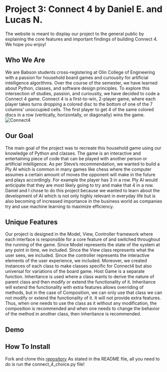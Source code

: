 # Project 3: Connect 4 by Daniel E. and Lucas N.
The website is meant to display our project to the general public by explaining the core features and important findings of building Connect 4. We hope you enjoy!

## Who We Are
We are Babson students cross-registering at Olin College of Engineering with a passion for household board games and curiousity for artificial intelligence algorithms. Over the course of the semester, we have learned about Python, classes, and software design principles. To explore this intersection of studies, passion, and curiousity, we have decided to code a Connect 4 game. Connect 4 is a first-to-win, 2-player game, where each player takes turns dropping a colored disc to the bottom of one of the 7 columns' unoccupied cells. The first player to get 4 of the same colored discs in a row (vertically, horizontally, or diagonally) wins the game.       
![Connect4](https://cf.geekdo-images.com/I_ZPIWEvFlrMa8caT4UD-w__opengraph/img/kyLinLT_XujloY21Omjf5p7q1SA=/fit-in/1200x630/filters:strip_icc()/pic859430.jpg)

## Our Goal
The main goal of the project was to recreate this household game using our knowledge of Python and classes. The game is an interactive and entertaining piece of code that can be played with another person or artificial intelligence. As per Steve’s recommendation, we wanted to build a Ply AI which is common in many games like chess where the computer assumes a certain amount of moves the opponent will make in the future and plays accordingly. For example the player has 3 in a row. Ply AI would anticipate that they are most likely going to try and make that 4 in a row. Daniel and I chose to do this project because we wanted to learn about the development of AI which is not only highly relevant in everyday life but is also becoming of increased importance in the business world as companies try and use machine learning to maximize efficiency.

## Unique Features
Our project is designed in the Model, View, Controller framework where each interface is responsible for a core feature of  and switched throughout the running of the game. Since Model represents the state of the system at any point in time, we included. Since the View class represents what the user sees, we included. Since the controller represents the interactive elements of the user experience, we included. Moreover, we created instances of each class to make classes specific for Connect4 but also universal for variations of the board game. Host Game is a separate function.
Inheritance is used where a class wants to derive the nature of parent class and then modify or extend the functionality of it. Inheritance will extend the functionality with extra features allows overriding of methods, but in the case of Composition, we can only use that class we can not modify or extend the functionality of it. It will not provide extra features. Thus, when one needs to use the class as it without any modification, the composition is recommended and when one needs to change the behavior of the method in another class, then inheritance is recommended.

## Demo


## How To Install
Fork and clone this [repository](https://github.com/danieleisen0/Project-3)
As stated in the README file, all you need to do is run the connect_4_choice.py file!


